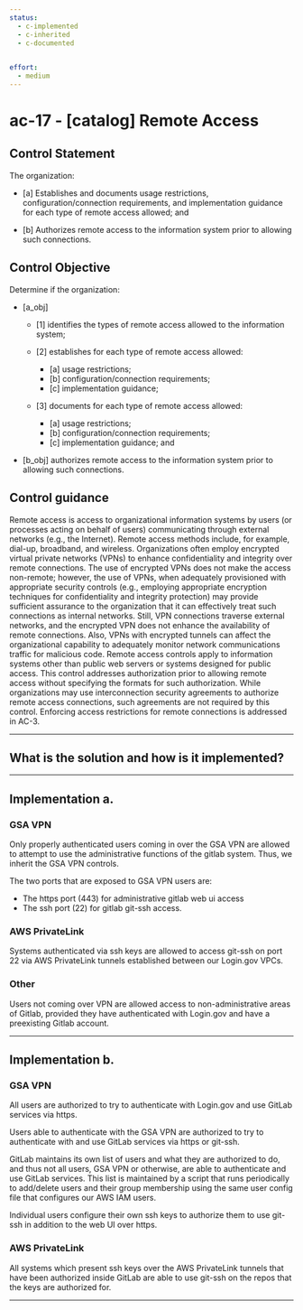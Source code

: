 ```yaml
---
status:
  - c-implemented
  - c-inherited
  - c-documented

  
effort:
  - medium
---
```


# ac-17 - \[catalog\] Remote Access

## Control Statement

The organization:

- \[a\] Establishes and documents usage restrictions, configuration/connection requirements, and implementation guidance for each type of remote access allowed; and

- \[b\] Authorizes remote access to the information system prior to allowing such connections.

## Control Objective

Determine if the organization:

- \[a_obj\]

  - \[1\] identifies the types of remote access allowed to the information system;
  - \[2\] establishes for each type of remote access allowed:

    - \[a\] usage restrictions;
    - \[b\] configuration/connection requirements;
    - \[c\] implementation guidance;

  - \[3\] documents for each type of remote access allowed:

    - \[a\] usage restrictions;
    - \[b\] configuration/connection requirements;
    - \[c\] implementation guidance; and

- \[b_obj\] authorizes remote access to the information system prior to allowing such connections.

## Control guidance

Remote access is access to organizational information systems by users (or processes acting on behalf of users) communicating through external networks (e.g., the Internet). Remote access methods include, for example, dial-up, broadband, and wireless. Organizations often employ encrypted virtual private networks (VPNs) to enhance confidentiality and integrity over remote connections. The use of encrypted VPNs does not make the access non-remote; however, the use of VPNs, when adequately provisioned with appropriate security controls (e.g., employing appropriate encryption techniques for confidentiality and integrity protection) may provide sufficient assurance to the organization that it can effectively treat such connections as internal networks. Still, VPN connections traverse external networks, and the encrypted VPN does not enhance the availability of remote connections. Also, VPNs with encrypted tunnels can affect the organizational capability to adequately monitor network communications traffic for malicious code. Remote access controls apply to information systems other than public web servers or systems designed for public access. This control addresses authorization prior to allowing remote access without specifying the formats for such authorization. While organizations may use interconnection security agreements to authorize remote access connections, such agreements are not required by this control. Enforcing access restrictions for remote connections is addressed in AC-3.

______________________________________________________________________

## What is the solution and how is it implemented?

<!-- Please leave this section blank and enter implementation details in the parts below. -->

______________________________________________________________________

## Implementation a.

### GSA VPN

Only properly authenticated users coming in over the GSA VPN are allowed to
attempt to use the administrative functions of the gitlab system.  Thus, we
inherit the GSA VPN controls.

The two ports that are exposed to GSA VPN users are:
* The https port (443) for administrative gitlab web ui access
* The ssh port (22) for gitlab git-ssh access.

### AWS PrivateLink

Systems authenticated via ssh keys are allowed to access git-ssh on port 22 via
AWS PrivateLink tunnels established between our Login.gov VPCs.

### Other

Users not coming over VPN are allowed access to non-administrative areas of
Gitlab, provided they have authenticated with Login.gov and have a preexisting
Gitlab account.

______________________________________________________________________

## Implementation b.

### GSA VPN

All users are authorized to try to authenticate with Login.gov and use GitLab
services via https.

Users able to authenticate with the GSA VPN are authorized to try to authenticate
with and use GitLab services via https or git-ssh.

GitLab maintains its own list of users and what they are authorized to do, and
thus not all users, GSA VPN or otherwise, are able to authenticate and use
GitLab services.  This list is maintained by a script that runs periodically to
add/delete users and their group membership using the same user config file that
configures our AWS IAM users.

Individual users configure their own ssh keys to authorize them to
use git-ssh in addition to the web UI over https.

### AWS PrivateLink

All systems which present ssh keys over the AWS PrivateLink tunnels
that have been authorized inside GitLab are able to use git-ssh on
the repos that the keys are authorized for.

______________________________________________________________________
